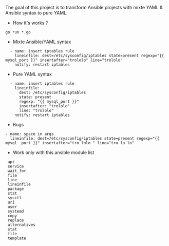 The goal of this project is to transform Ansible projects with mixte YAML & Ansible syntax to pure YAML.

* How it's works ?
```
go run *.go

```
* Mixte Ansible/YAML syntax
```Ansible
  - name: insert iptables rule
    lineinfile: dest=/etc/sysconfig/iptables state=present regexp="{{ mysql_port }}" insertafter="trololo" line="trololo"
    notify: restart iptables
```
* Pure YAML syntax
```Ansible
  - name: insert iptables rule
    lineinfile: 
      dest: /etc/sysconfig/iptables
      state: present 
      regexp: "{{ mysql_port }}" 
      insertafter: "trololo"
      line: "trololo"
    notify: restart iptables
```

* Bugs

```
- name: space in args
  lineinfile: dest=/etc/sysconfig/iptables state=present regexp="{{ mysql _port }}" insertafter="tro lolo " line="tro lo lo"
```

* Work only with this ansible module list
```
 apt
 service
 wait_for
 file
 line
 lineinfile
 package
 stat
 sysctl
 uri
 user
 systemd
 copy
 replace
 alternatives
 stat
 file
 template
```
